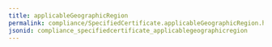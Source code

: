 ```yaml
---
title: applicableGeographicRegion
permalink: compliance/SpecifiedCertificate.applicableGeographicRegion.html
jsonid: compliance_specifiedcertificate_applicablegeographicregion
---
```

